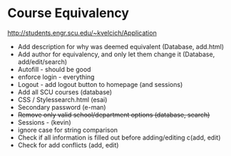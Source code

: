 # Course Equivalency

http://students.engr.scu.edu/~kvelcich/Application

* Add description for why was deemed equivalent (Database, add.html)
* Add author for equivalency, and only let them change it (Database, add/edit/search)
* Autofill - should be good
* enforce login - everything
* Logout - add logout button to homepage (and sessions)
* Add all SCU courses (database)
* CSS / Stylessearch.html (esai)
* Secondary password (e-man)
* ~~Remove only valid school/department options (database, search)~~
* Sessions - (kevin)
* ignore case for string comparison
* Check if all information is filled out before adding/editing c(add, edit)
* Check for add conflicts (add, edit)

